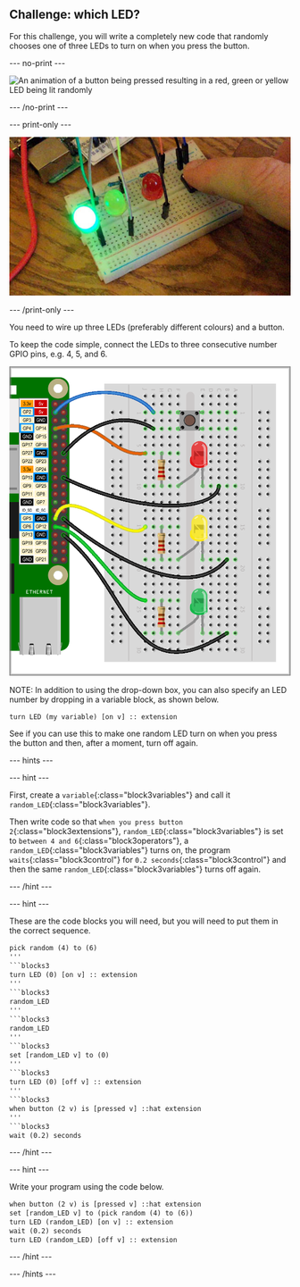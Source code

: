 ## Challenge: which LED?

For this challenge, you will write a completely new code that randomly chooses one of three LEDs to turn on when you press the button.

--- no-print ---

![An animation of a button being pressed resulting in a red, green or yellow LED being lit randomly](images/whichLED_completedTask.gif)

--- /no-print ---

--- print-only ---

![A button being pressed resulting in one of three LEDs being lit randomly](images/whichLED_completedTask.png)

--- /print-only ---

You need to wire up three LEDs (preferably different colours) and a button.

To keep the code simple, connect the LEDs to three consecutive number GPIO pins, e.g. 4, 5, and 6.

![A breadboard with a button, three LEDs and three resistors. The button is connected to GPIO pin 2 and a ground pin. The LEDs all span the bridge of the breadboard. Their ground legs are all connected to Raspberry Pi ground pins. The three LED's positive legs are each connected to a resistor and the resistors are connected to GPIO pins 4, 5 and 6 respectively](images/whichLED_3LEDsAnd1button.png)

NOTE: In addition to using the drop-down box, you can also specify an LED number by dropping in a variable block, as shown below.

```blocks3
turn LED (my variable) [on v] :: extension
```

See if you can use this to make one random LED turn on when you press the button and then, after a moment, turn off again.

--- hints ---

--- hint ---

First, create a `variable`{:class="block3variables"} and call it `random_LED`{:class="block3variables"}.

Then write code so that `when you press button 2`{:class="block3extensions"}, `random_LED`{:class="block3variables"} is set to `between 4 and 6`{:class="block3operators"}, a `random_LED`{:class="block3variables"} turns on, the program `waits`{:class="block3control"} for `0.2 seconds`{:class="block3control"} and then the same `random_LED`{:class="block3variables"} turns off again.

--- /hint ---

--- hint ---

These are the code blocks you will need, but you will need to put them in the correct sequence.

```blocks3
pick random (4) to (6)
'''
```blocks3
turn LED (0) [on v] :: extension
'''
```blocks3
random_LED
'''
```blocks3
random_LED
'''
```blocks3
set [random_LED v] to (0)
'''
```blocks3
turn LED (0) [off v] :: extension
'''
```blocks3
when button (2 v) is [pressed v] ::hat extension
'''
```blocks3
wait (0.2) seconds
```

--- /hint ---

--- hint ---

Write your program using the code below.

```blocks3
when button (2 v) is [pressed v] ::hat extension
set [random_LED v] to (pick random (4) to (6))
turn LED (random_LED) [on v] :: extension
wait (0.2) seconds
turn LED (random_LED) [off v] :: extension
```

--- /hint ---

--- /hints ---
